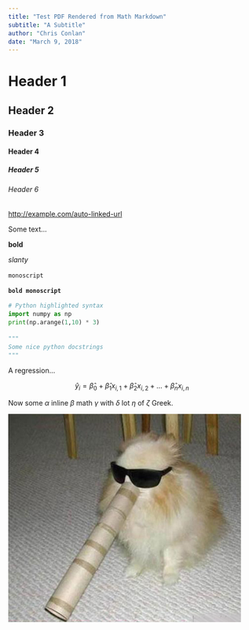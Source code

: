 ```yaml
---
title: "Test PDF Rendered from Math Markdown"
subtitle: "A Subtitle"
author: "Chris Conlan"
date: "March 9, 2018"
---
```



# Header 1
## Header 2
### Header 3
#### Header 4
##### Header 5
###### Header 6

http://example.com/auto-linked-url

Some text...

**bold**

*slanty*

`monoscript`

**`bold monoscript`**

```python
# Python highlighted syntax
import numpy as np
print(np.arange(1,10) * 3)

"""
Some nice python docstrings
"""
```

A regression...

$$
\hat{y}_i = \hat{\beta}_0 + \hat{\beta}_1 x_{i,1} + \hat{\beta}_2 x_{i,2} + ... + \hat{\beta}_n x_{i,n}
$$

Now some $\alpha$ inline $\beta$ math $\gamma$ with $\delta$ lot $\eta$ of $\zeta$ Greek.

![Jazz Dog](./jazz_dog.jpeg)



